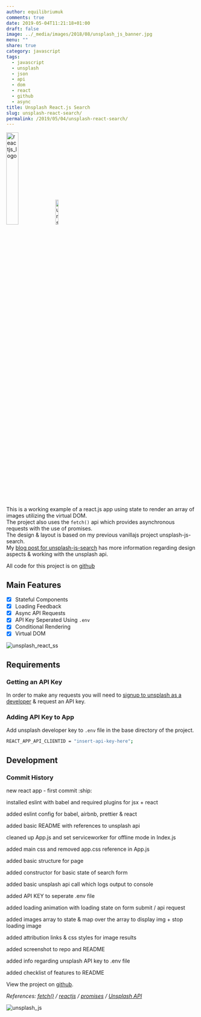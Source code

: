 ```yaml
---
author: equilibriumuk
comments: true
date: 2019-05-04T11:21:18+01:00
draft: false
image: ../_media/images/2018/08/unsplash_js_banner.jpg
menu: ""
share: true
category: javascript
tags:
  - javascript
  - unsplash
  - json
  - api
  - dom
  - react
  - github
  - async
title: Unsplash React.js Search
slug: unsplash-react-search/
permalink: /2019/05/04/unsplash-react-search/
---
```


<p class="text-center"><img class="inline" src="/media/images/2019/05/react-logo.svg" alt="reactjs_logo" width="25%"> <img class="inline" src="/media/images/2019/05/unsplash.svg" alt="unsplash-logo" width="13%"></p>

This is a working example of a react.js app using state to render an array of images utilizing the virtual DOM.<br/>
The project also uses the `fetch()` api which provides asynchronous requests with the use of promises.<br/>
The design & layout is based on my previous vanillajs project unsplash-js-search.<br/>
My <a href="/2018/08/01/unsplash-javascript-search/" target="_blank">blog post for unsplash-js-search</a> has more information regarding design aspects & working with the unsplash api.

All code for this project is on <a href="https://github.com/equk/unsplash-react" target="_blank"><i class="fa-brands fa-github"></i> github</a>

## Main Features

- [x] Stateful Components
- [x] Loading Feedback
- [x] Async API Requests
- [x] API Key Seperated Using `.env`
- [x] Conditional Rendering
- [x] Virtual DOM

<img src="/media/images/2019/05/unsplash_react_ss.jpg" alt="unsplash_react_ss">

## Requirements

### Getting an API Key

In order to make any requests you will need to <a href="https://unsplash.com/developers" target="_blank">signup to unsplash as a developer</a> & request an API key.

### Adding API Key to App

Add unsplash developer key to `.env` file in the base directory of the project.

```bash
REACT_APP_API_CLIENTID = "insert-api-key-here";
```

## Development

### Commit History

<p class="git-commit"><i class="fa-solid fa-code-fork"></i> new react app - first commit :ship:</p>
<p class="git-commit"><i class="fa-solid fa-code-fork"></i> installed eslint with babel and required plugins for jsx + react</p>
<p class="git-commit"><i class="fa-solid fa-code-fork"></i> added eslint config for babel, airbnb, prettier & react</p>
<p class="git-commit"><i class="fa-solid fa-code-fork"></i> added basic README with references to unsplash api</p>
<p class="git-commit"><i class="fa-solid fa-code-fork"></i> cleaned up App.js and set serviceworker for offline mode in Index.js</p>
<p class="git-commit"><i class="fa-solid fa-code-fork"></i> added main css and removed app.css reference in App.js</p>
<p class="git-commit"><i class="fa-solid fa-code-fork"></i> added basic structure for page</p>
<p class="git-commit"><i class="fa-solid fa-code-fork"></i> added constructor for basic state of search form</p>
<p class="git-commit"><i class="fa-solid fa-code-fork"></i> added basic unsplash api call which logs output to console</p>
<p class="git-commit"><i class="fa-solid fa-code-fork"></i> added API KEY to seperate .env file</p>
<p class="git-commit"><i class="fa-solid fa-code-fork"></i> added loading animation with loading state on form submit / api request</p>
<p class="git-commit"><i class="fa-solid fa-code-fork"></i> added images array to state & map over the array to display img + stop loading image</p>
<p class="git-commit"><i class="fa-solid fa-code-fork"></i> added attribution links & css styles for image results</p>
<p class="git-commit"><i class="fa-solid fa-code-fork"></i> added screenshot to repo and README</p>
<p class="git-commit"><i class="fa-solid fa-code-fork"></i> added info regarding unsplash API key to .env file</p>
<p class="git-commit"><i class="fa-solid fa-code-fork"></i> added checklist of features to README</p>

View the project on <a href="https://github.com/equk/unsplash-react" target="_blank"><i class="fa-brands fa-github"></i> github</a>.

<p class="text-right"><em>References: <a href="https://developer.mozilla.org/en-US/docs/Web/API/Fetch_API/Using_Fetch" target="_blank">fetch()</a> / <a href="http://reactjs.org/" target="_blank">reactjs</a>  / <a href="https://developer.mozilla.org/en-US/docs/Web/JavaScript/Reference/Global_Objects/Promise" target="_blank">promises</a>  /  <a href="https://unsplash.com/developers" target="_blank">Unsplash API</a></em></p>

<div class="width-full"><img src="/media/images/2018/08/unsplash_js_banner.jpg" class="image" alt="unsplash_js"></div>
